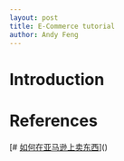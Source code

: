 ```yaml
---
layout: post
title: E-Commerce tutorial
author: Andy Feng
---
```

# Introduction



# References
[# [如何在亚马逊上卖东西](https://zh.wikihow.com/%E5%9C%A8%E4%BA%9A%E9%A9%AC%E9%80%8A%E4%B8%8A%E5%8D%96%E4%B8%9C%E8%A5%BF)]()